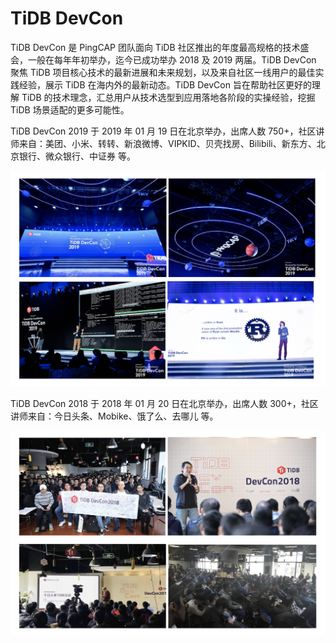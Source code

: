 # TiDB DevCon

TiDB DevCon 是 PingCAP 团队面向 TiDB 社区推出的年度最高规格的技术盛会，一般在每年年初举办，迄今已成功举办 2018 及 2019 两届。TiDB DevCon 聚焦 TiDB 项目核心技术的最新进展和未来规划，以及来自社区一线用户的最佳实践经验，展示 TiDB 在海内外的最新动态。TiDB DevCon 旨在帮助社区更好的理解 TiDB 的技术理念，汇总用户从技术选型到应用落地各阶段的实操经验，挖掘 TiDB 场景适配的更多可能性。

TiDB DevCon 2019 于 2019 年 01 月 19 日在北京举办，出席人数 750+，社区讲师来自：美团、小米、转转、新浪微博、VIPKID、贝壳找房、Bilibili、新东方、北京银行、微众银行、中证券 等。

![devcon-1.png](/res/session5/chapter2/events/devcon-1.png)

TiDB DevCon 2018 于 2018 年 01 月 20 日在北京举办，出席人数 300+，社区讲师来自：今日头条、Mobike、饿了么、去哪儿 等。

![devcon-2.png](/res/session5/chapter2/events/devcon-2.png)
